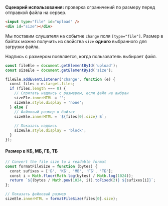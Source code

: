 **Сценарий использования:** проверка ограничений по размеру перед отправкой файла на сервер.

```html
<input type="file" id="upload" />
<div id="size"></div>
```

Мы поставим слушателя на событие `change` поля `[type="file"]`. Размер в байтах можно получить из свойства `size` **одного** выбранного для загрузки файла.

Надпись с размером появляется, когда пользователь выбирает файл.

```javascript
const fileEle = document.getElementById('upload');
const sizeEle = document.getElementById('size');

fileEle.addEventListener('change', function (e) {
  const files = e.target.files;
  if (files.length === 0) {
    // Спрятать надпись с размером, если файл не выбран
    sizeEle.innerHTML = '';
    sizeEle.style.display = 'none';
  } else {
    // Файловый размер в байтах
    sizeEle.innerHTML = `${files[0].size} Б`;
    
    // Показать надпись
    sizeEle.style.display = 'block';
  }
});
```

#### Размер в КБ, МБ, ГБ, ТБ

```javascript
// Convert the file size to a readable format
const formatFileSize = function (bytes) {
  const sufixes = ['Б', 'КБ', 'MB', 'ГБ', 'ТБ'];
  const i = Math.floor(Math.log(bytes) / Math.log(1024));
  return `${(bytes / Math.pow(1024, i)).toFixed(2)} ${sufixes[i]}`;
};

// Показать файловый размер
sizeEle.innerHTML = formatFileSize(files[0].size);
```
